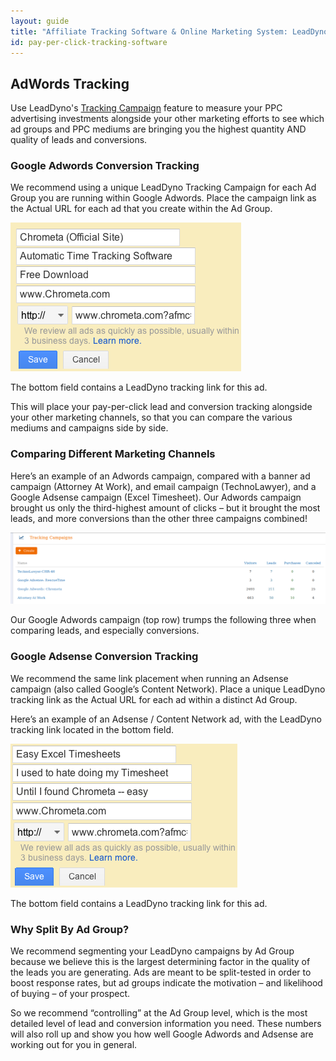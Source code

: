 ```yaml
---
layout: guide
title: "Affiliate Tracking Software & Online Marketing System: LeadDyno"
id: pay-per-click-tracking-software
---
```


## AdWords Tracking

Use LeadDyno's [Tracking Campaign](/guide/tracking-campaigns.html) feature to measure your PPC advertising investments
alongside your other marketing efforts
to see which ad groups and PPC mediums are bringing you the highest quantity AND quality of leads and conversions.

### Google Adwords Conversion Tracking

We recommend using a unique LeadDyno Tracking Campaign for each Ad Group you are running within Google Adwords.  Place the
campaign link as the Actual URL for each ad that you create within the Ad Group.

![Tracking](img/Adwords-LeadDyno1.png)

The bottom field contains a LeadDyno tracking link for this ad.

This will place your pay-per-click lead and conversion tracking alongside your other marketing channels, so that you can
compare the various mediums and campaigns side by side.

### Comparing Different Marketing Channels

Here’s an example of an Adwords campaign, compared with a banner ad campaign (Attorney At Work), and email campaign
(TechnoLawyer), and a Google Adsense campaign (Excel Timesheet).  Our Adwords campaign brought us only the
third-highest amount of clicks – but it brought the most leads, and more conversions than the other three campaigns
combined!

![Tracking](img/Adwords-Conversions.png)

Our Google Adwords campaign (top row) trumps the following three when comparing leads, and especially conversions.

### Google Adsense Conversion Tracking

We recommend the same link placement when running an Adsense campaign (also called Google’s Content Network).  Place a
unique LeadDyno tracking link as the Actual URL for each ad within a distinct Ad Group.

Here’s an example of an Adsense / Content Network ad, with the LeadDyno tracking link located in the bottom field.

![Tracking](img/Adsense-Conversion-Tracking.png)

The bottom field contains a LeadDyno tracking link for this ad.

### Why Split By Ad Group?

We recommend segmenting your LeadDyno campaigns by Ad Group because we believe this is the largest determining factor in
the quality of the leads you are generating.  Ads are meant to be split-tested in order to boost response rates, but
ad groups indicate the motivation – and likelihood of buying – of your prospect.

So we recommend “controlling” at the Ad Group level, which is the most detailed level of lead and conversion information
you need.  These numbers will also roll up and show you how well Google Adwords and Adsense are working out for you in
general.

